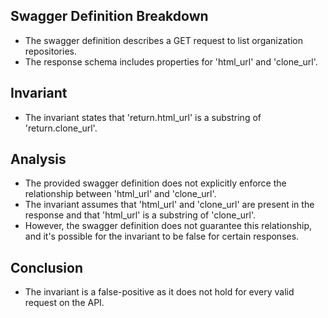 ## Swagger Definition Breakdown
- The swagger definition describes a GET request to list organization repositories.
- The response schema includes properties for 'html_url' and 'clone_url'.

## Invariant
- The invariant states that 'return.html_url' is a substring of 'return.clone_url'.

## Analysis
- The provided swagger definition does not explicitly enforce the relationship between 'html_url' and 'clone_url'.
- The invariant assumes that 'html_url' and 'clone_url' are present in the response and that 'html_url' is a substring of 'clone_url'.
- However, the swagger definition does not guarantee this relationship, and it's possible for the invariant to be false for certain responses.

## Conclusion
- The invariant is a false-positive as it does not hold for every valid request on the API.
